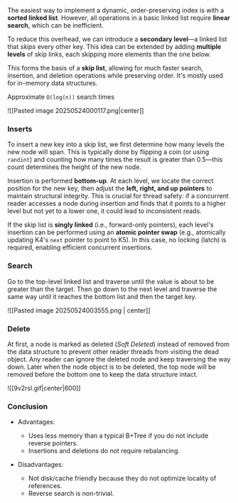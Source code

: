 The easiest way to implement a dynamic, order-preserving index is with a **sorted linked list**. However, all operations in a basic linked list require **linear search**, which can be inefficient.

To reduce this overhead, we can introduce a **secondary level**—a linked list that _skips_ every other key. This idea can be extended by adding **multiple levels** of skip links, each skipping more elements than the one below. 

This forms the basis of a **skip list**, allowing for much faster search, insertion, and deletion operations while preserving order. It's mostly used for in-memory data structures. 

Approximate `O(log(n))` search times

![[Pasted image 20250524000117.png|center]] 

### Inserts 

To insert a new key into a skip list, we first determine how many levels the new node will span. This is typically done by flipping a coin (or using `randint`) and counting how many times the result is greater than 0.5—this count determines the height of the new node.

Insertion is performed **bottom-up**. At each level, we locate the correct position for the new key, then adjust the **left, right, and up pointers** to maintain structural integrity. This is crucial for thread safety: if a concurrent reader accesses a node during insertion and finds that it points to a higher level but not yet to a lower one, it could lead to inconsistent reads.

If the skip list is **singly linked** (i.e., forward-only pointers), each level's insertion can be performed using an **atomic pointer swap** (e.g., atomically updating K4's `next` pointer to point to K5). In this case, no locking (latch) is required, enabling efficient concurrent insertions.

### Search 

Go to the top-level linked list and traverse until the value is about to be greater than the target. Then go down to the next level and traverse the same way until it reaches the bottom list and then the target key.

![[Pasted image 20250524003555.png | center]]


### Delete 

At first, a node is marked as deleted (*Soft Deleted*) instead of removed from the data structure to prevent other reader threads from visiting the dead object. Any reader can ignore the deleted node and keep traversing the way down. Later when the node object is to be deleted, the top node will be removed before the bottom one to keep the data structure intact.

![[9v2rsl.gif|center|600]]

### Conclusion

- Advantages: 
	- Uses less memory than a typical B+Tree if you do not include reverse pointers. 
	- Insertions and deletions do not require rebalancing.

- Disadvantages: 
	- Not disk/cache friendly because they do not optimize locality of references.
	- Reverse search is non-trivial.
